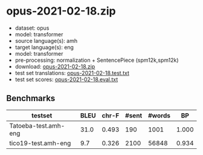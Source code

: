 # opus-2021-02-18.zip

* dataset: opus
* model: transformer
* source language(s): amh
* target language(s): eng
* model: transformer
* pre-processing: normalization + SentencePiece (spm12k,spm12k)
* download: [opus-2021-02-18.zip](https://object.pouta.csc.fi/Tatoeba-MT-models/amh-eng/opus-2021-02-18.zip)
* test set translations: [opus-2021-02-18.test.txt](https://object.pouta.csc.fi/Tatoeba-MT-models/amh-eng/opus-2021-02-18.test.txt)
* test set scores: [opus-2021-02-18.eval.txt](https://object.pouta.csc.fi/Tatoeba-MT-models/amh-eng/opus-2021-02-18.eval.txt)

## Benchmarks

| testset | BLEU  | chr-F | #sent | #words | BP |
|---------|-------|-------|-------|--------|----|
| Tatoeba-test.amh-eng 	| 31.0 	| 0.493 	| 190 	| 1001 	| 1.000 |
| tico19-test.amh-eng 	| 9.7 	| 0.326 	| 2100 	| 56848 	| 0.934 |


